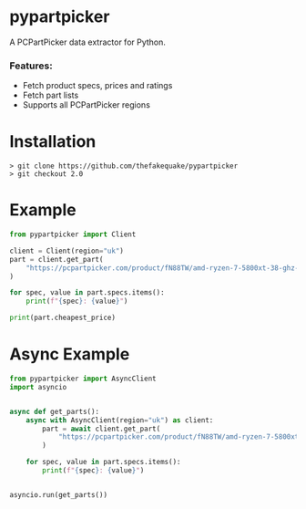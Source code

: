 # pypartpicker

A PCPartPicker data extractor for Python.

### Features:

- Fetch product specs, prices and ratings
- Fetch part lists
- Supports all PCPartPicker regions

# Installation

```
> git clone https://github.com/thefakequake/pypartpicker
> git checkout 2.0
```

# Example

```py
from pypartpicker import Client

client = Client(region="uk")
part = client.get_part(
    "https://pcpartpicker.com/product/fN88TW/amd-ryzen-7-5800xt-38-ghz-8-core-processor-100-100001582box"
)

for spec, value in part.specs.items():
    print(f"{spec}: {value}")

print(part.cheapest_price)
```

# Async Example

```py
from pypartpicker import AsyncClient
import asyncio


async def get_parts():
    async with AsyncClient(region="uk") as client:
        part = await client.get_part(
            "https://pcpartpicker.com/product/fN88TW/amd-ryzen-7-5800xt-38-ghz-8-core-processor-100-100001582box"
        )

    for spec, value in part.specs.items():
        print(f"{spec}: {value}")


asyncio.run(get_parts())

```
